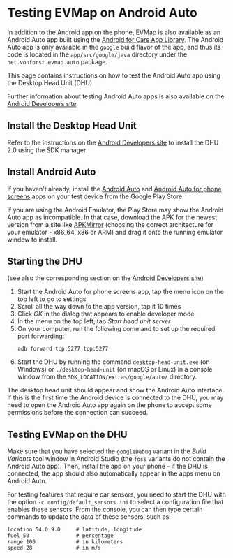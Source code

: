 Testing EVMap on Android Auto
=============================

In addition to the Android app on the phone, EVMap is also available as an Android Auto app built
using the [Android for Cars App Library](https://developer.android.com/training/cars/apps). The
Android Auto app is only available in the `google` build flavor of the app, and thus its code is
located in the `app/src/google/java` directory under the `net.vonforst.evmap.auto` package.

This page contains instructions on how to test the Android Auto app using the Desktop Head Unit
(DHU).

Further information about testing Android Auto apps is also available on the
[Android Developers site](https://developer.android.com/training/cars/testing).

Install the Desktop Head Unit
-----------------------------

Refer to the instructions on the
[Android Developers site](https://developer.android.com/training/cars/testing#install)
to install the DHU 2.0 using the SDK manager.

Install Android Auto
--------------------

If you haven't already, install the
[Android Auto](https://play.google.com/store/apps/details?id=com.google.android.projection.gearhead)
and
[Android Auto for phone screens](https://play.google.com/store/apps/details?id=com.google.android.projection.gearhead.phonescreen)
apps on your test device from the Google Play Store.

If you are using the Android Emulator, the Play Store may show the Android Auto app as incompatible.
In that case, download the APK for the newest version from a site like
[APKMirror](https://www.apkmirror.com/apk/google-inc/android-auto/)
(choosing the correct architecture for your emulator - x86_64, x86 or ARM)
and drag it onto the running emulator window to install.

Starting the DHU
----------------
(see also the corresponding section on
the [Android Developers site](https://developer.android.com/training/cars/testing#running-dhu))

1. Start the Android Auto for phone screens app, tap the menu icon on the top left to go to settings
2. Scroll all the way down to the app version, tap it 10 times
3. Click *OK* in the dialog that appears to enable developer mode
4. In the menu on the top left, tap *Start head unit server*
5. On your computer, run the following command to set up the required port forwarding:
    ```shell
    adb forward tcp:5277 tcp:5277
    ```
6. Start the DHU by running the command `desktop-head-unit.exe` (on Windows) or
   `./desktop-head-unit` (on macOS or Linux) in a console window from the
   `SDK_LOCATION/extras/google/auto/` directory.

The desktop head unit should appear and show the Android Auto interface. If this is the first time
the Android device is connected to the DHU, you may need to open the Android Auto app again on the
phone to accept some permissions before the connection can succeed.

Testing EVMap on the DHU
------------------------

Make sure that you have selected the `googleDebug` variant in the *Build Variants*  tool window in
Android Studio (the `foss` variants do not contain the Android Auto app). Then, install the app on
your phone - if the DHU is connected, the app should also automatically appear in the apps menu on
Android Auto.

For testing features that require car sensors, you need to start the DHU with the option
`-c config/default_sensors.ini` to select a configuration file that enables these sensors. From the
console, you can then type certain commands to update the data of these sensors, such as:

```shell
location 54.0 9.0     # latitude, longitude
fuel 50               # percentage
range 100             # in kilometers
speed 28              # in m/s
```
